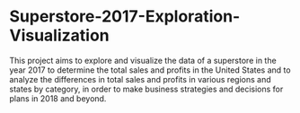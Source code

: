 # Superstore-2017-Exploration-Visualization
This project aims to explore and visualize the data of a superstore in the year 2017 to determine the total sales and profits in the United States and to analyze the differences in total sales and profits in various regions and states by category, in order to make business strategies and decisions for plans in 2018 and beyond.


